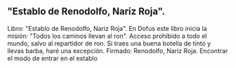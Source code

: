 ## "Establo de Renodolfo, Nariz Roja".
Libro: "Establo de Renodolfo, Nariz Roja".
En Dofus este libro inicia la misión: "Todos los caminos llevan al ron".
Acceso prohibido a todo el mundo, salvo al repartidor de ron.
Si traes una buena botella de tinto y llevas barba, haré una excepción.
Firmado: Renodolfo, Nariz Roja.
Encontrar el modo de entrar en el establo
